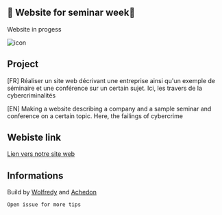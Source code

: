 ## 🧡 Website for seminar week🧡

Website in progess

![icon](images/castor.jpg)


## Project

[FR] Réaliser un site web décrivant une entreprise ainsi qu'un exemple de séminaire et une conférence sur un certain sujet. Ici, les travers de la cybercriminalités

[EN] Making a website describing a company and a sample seminar and conference on a certain topic. Here, the failings of cybercrime

## Webiste link

[Lien vers notre site web](https://achedon12.github.io/Webiste/index.html)

## Informations

Build by [Wolfredy](https://github.com/WolfRedy) and [Achedon](https://github.com/leoderoin)

    Open issue for more tips